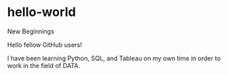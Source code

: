 # hello-world
New Beginnings

Hello fellow GitHub users!

I have been learning Python, SQL, and Tableau on my own time in order to work in the field of DATA.
